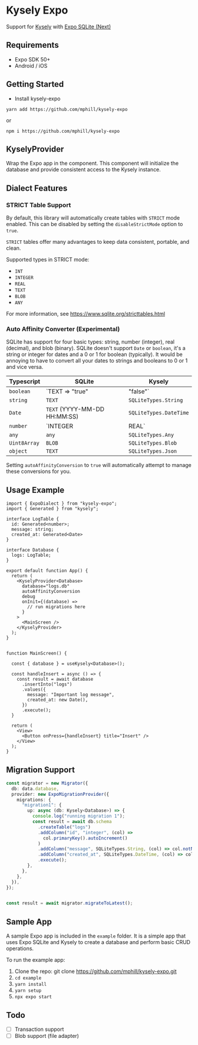 # Kysely Expo
Support for [Kysely](https://github.com/kysely-org/kysely) with [Expo SQLite (Next)](https://docs.expo.dev/versions/v50.0.0/sdk/sqlite-next/)


## Requirements
* Expo SDK 50+
* Android / iOS

## Getting Started
- Install kysely-expo

`yarn add https://github.com/mphill/kysely-expo`

or 

`npm i https://github.com/mphill/kysely-expo`


## KyselyProvider
Wrap the Expo app in the <KyselyProvider> component.  This component will initialize the database and provide consistent access to the Kysely instance.

## Dialect Features

### STRICT Table Support
By default, this library will automatically create tables with `STRICT` mode enabled.  This can be disabled by setting the `disableStrictMode` option to `true`.

`STRICT` tables offer many advantages to keep data consistent, portable, and clean.

Supported types in STRICT mode:

- `INT`
- `INTEGER`
- `REAL`
- `TEXT`
- `BLOB`
- `ANY`

For more information, see https://www.sqlite.org/stricttables.html

### Auto Affinity Converter (Experimental)

SQLite has support for four basic types: string, number (integer), real (decimal), and blob (binary).  SQLite doesn't support `Date` or `boolean`, it's a string or integer for dates and a 0 or 1 for boolean (typically).  It would be annoying to have to convert all your dates to strings and booleans to 0 or 1 and vice versa.

| Typescript   | SQLite                       | Kysely                                     |
| ------------ | ---------------------------- | ------------------------------------------ |
| `boolean`    | `TEXT => "true" | "false"`   | `SQLiteTypes.Boolean`                      |
| `string`     | `TEXT`                       | `SQLiteTypes.String`                       |
| `Date`       | `TEXT` (YYYY-MM-DD HH:MM:SS) | `SQLiteTypes.DateTime`                     |
| `number`     | `INTEGER | REAL`             | `SQLiteTypes.Integer | SQLiteTypes.Number` |
| `any`        | `any`                        | `SQLiteTypes.Any`                          |
| `Uint8Array` | `BLOB`                       | `SQLiteTypes.Blob`                         |
| `object`     | `TEXT`                       | `SQLiteTypes.Json`                         |

Setting `autoAffinityConversion` to `true` will automatically attempt to manage these conversions for you. 


## Usage Example

```tsx
import { ExpoDialect } from "kysely-expo";
import { Generated } from "kysely";

interface LogTable {
  id: Generated<number>;
  message: string;
  created_at: Generated<Date>
}

interface Database {
  logs: LogTable;
}

export default function App() {
  return (
    <KyselyProvider<Database>
      database="logs.db"
      autoAffinityConversion
      debug
      onInit={(database) =>
        // run migrations here
      }
    >
      <MainScreen />
    </KyselyProvider>
  );
}


function MainScreen() {
        
  const { database } = useKysely<Database>();
  
  const handleInsert = async () => {
    const result = await database
      .insertInto("logs")
      .values({
        message: "Important log message",
        created_at: new Date(),
      })
      .execute();
  }

  return (
    <View>
      <Button onPress={handleInsert} title="Insert" />
    </View>
  );
}

```

## Migration Support


```ts
const migrator = new Migrator({
  db: data.database,
  provider: new ExpoMigrationProvider({
    migrations: {
      "migration1": {
        up: async (db: Kysely<Database>) => {
          console.log("running migration 1");
          const result = await db.schema
            .createTable("logs")
            .addColumn("id", "integer", (col) =>
              col.primaryKey().autoIncrement()
            )
            .addColumn("message", SQLiteTypes.String, (col) => col.notNull())
            .addColumn("created_at", SQLiteTypes.DateTime, (col) => col.notNull())
            .execute();
        },
      },
    },
  }),
});


const result = await migrator.migrateToLatest();

```

## Sample App

A sample Expo app is included in the `example` folder.  It is a simple app that uses Expo SQLite and Kysely to create a database and perform basic CRUD operations.

To run the example app:

1. Clone the repo: git clone https://github.com/mphill/kysely-expo.git
2. `cd example`
3. `yarn install`
4. `yarn setup`
5. `npx expo start`

## Todo

- [ ] Transaction support
- [ ] Blob support (file adapter)